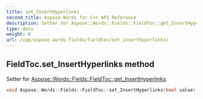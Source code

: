 ```yaml
---
title: set_InsertHyperlinks
second_title: Aspose.Words for C++ API Reference
description: Setter for Aspose::Words::Fields::FieldToc::get_InsertHyperlinks. 
type: docs
weight: 0
url: /cpp/aspose.words.fields/fieldtoc/set_inserthyperlinks/
---
```

## FieldToc.set_InsertHyperlinks method


Setter for [Aspose::Words::Fields::FieldToc::get_InsertHyperlinks](../get_inserthyperlinks/).

```cpp
void Aspose::Words::Fields::FieldToc::set_InsertHyperlinks(bool value)
```

